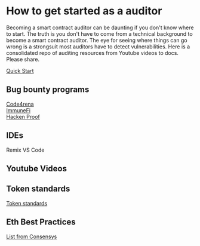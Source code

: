 # How to get started as a auditor

Becoming a smart contract auditor can be daunting if you don't know where to start. The truth is you don't have to come from a technical background to become a smart contract auditor. The eye for seeing where things can go wrong is a strongsuit most auditors have to detect vulnerabilities. Here is a consolidated repo of auditing resources from Youtube videos to docs. Please share.

[Quick Start](https://start.blockchainhax.com)

## Bug bounty programs
[Code4rena](https://code4rena.com) </br>
[ImmuneFi](https://immunefi.com) </br>
[Hacken Proof](https://hackenproof.com) </br>

## IDEs
Remix
VS Code

## Youtube Videos

## Token standards
[Token standards](https://ethereum.org/en/developers/docs/standards/tokens/)

## Eth Best Practices
[List from Consensys](https://consensys.github.io/smart-contract-best-practices/)
